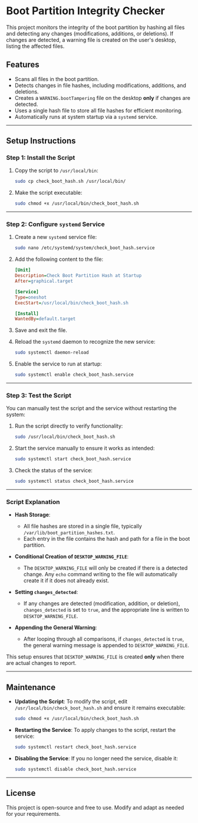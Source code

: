 # Boot Partition Integrity Checker

This project monitors the integrity of the boot partition by hashing all files and detecting any changes (modifications, additions, or deletions). If changes are detected, a warning file is created on the user's desktop, listing the affected files.

## Features

- Scans all files in the boot partition.
- Detects changes in file hashes, including modifications, additions, and deletions.
- Creates a `WARNING.bootTampering` file on the desktop **only** if changes are detected.
- Uses a single hash file to store all file hashes for efficient monitoring.
- Automatically runs at system startup via a `systemd` service.

---

## Setup Instructions

### Step 1: Install the Script

1. Copy the script to `/usr/local/bin`:
    ```bash
    sudo cp check_boot_hash.sh /usr/local/bin/
    ```
2. Make the script executable:
    ```bash
    sudo chmod +x /usr/local/bin/check_boot_hash.sh
    ```

---

### Step 2: Configure `systemd` Service

1. Create a new `systemd` service file:
    ```bash
    sudo nano /etc/systemd/system/check_boot_hash.service
    ```
2. Add the following content to the file:

    ```ini
    [Unit]
    Description=Check Boot Partition Hash at Startup
    After=graphical.target

    [Service]
    Type=oneshot
    ExecStart=/usr/local/bin/check_boot_hash.sh

    [Install]
    WantedBy=default.target
    ```

3. Save and exit the file.

4. Reload the `systemd` daemon to recognize the new service:
    ```bash
    sudo systemctl daemon-reload
    ```

5. Enable the service to run at startup:
    ```bash
    sudo systemctl enable check_boot_hash.service
    ```

---

### Step 3: Test the Script

You can manually test the script and the service without restarting the system:

1. Run the script directly to verify functionality:
    ```bash
    sudo /usr/local/bin/check_boot_hash.sh
    ```

2. Start the service manually to ensure it works as intended:
    ```bash
    sudo systemctl start check_boot_hash.service
    ```

3. Check the status of the service:
    ```bash
    sudo systemctl status check_boot_hash.service
    ```

---

### Script Explanation

- **Hash Storage**:
    - All file hashes are stored in a single file, typically `/var/lib/boot_partition_hashes.txt`.
    - Each entry in the file contains the hash and path for a file in the boot partition.

- **Conditional Creation of `DESKTOP_WARNING_FILE`**:
    - The `DESKTOP_WARNING_FILE` will only be created if there is a detected change. Any `echo` command writing to the file will automatically create it if it does not already exist.

- **Setting `changes_detected`**:
    - If any changes are detected (modification, addition, or deletion), `changes_detected` is set to `true`, and the appropriate line is written to `DESKTOP_WARNING_FILE`.

- **Appending the General Warning**:
    - After looping through all comparisons, if `changes_detected` is `true`, the general warning message is appended to `DESKTOP_WARNING_FILE`.

This setup ensures that `DESKTOP_WARNING_FILE` is created **only** when there are actual changes to report.

---

## Maintenance

- **Updating the Script**:
    To modify the script, edit `/usr/local/bin/check_boot_hash.sh` and ensure it remains executable:
    ```bash
    sudo chmod +x /usr/local/bin/check_boot_hash.sh
    ```

- **Restarting the Service**:
    To apply changes to the script, restart the service:
    ```bash
    sudo systemctl restart check_boot_hash.service
    ```

- **Disabling the Service**:
    If you no longer need the service, disable it:
    ```bash
    sudo systemctl disable check_boot_hash.service
    ```

---

## License

This project is open-source and free to use. Modify and adapt as needed for your requirements.
